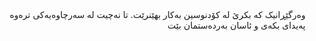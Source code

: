 <div style="direction:rtl">
وەرگێڕانیک کە بکرێ لە کۆدنوسین بەکار بهێنرێت. تا نەچیت لە سەرچاوەیەکی ترەوە پەیدای بکەی و ئاسان بەردەستمان بێت
</div>